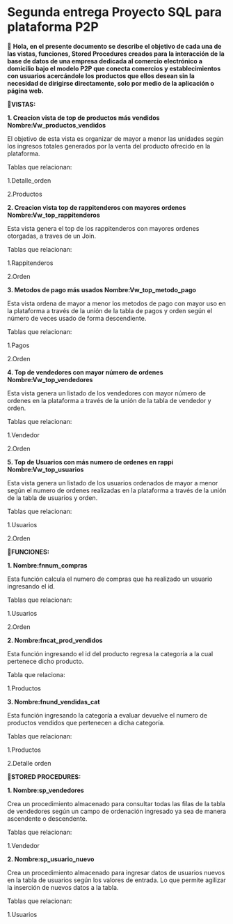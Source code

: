 # Segunda entrega Proyecto SQL para plataforma P2P

👋 **Hola, en el presente documento se describe el objetivo de cada una de las vistas, funciones, Stored Procedures creados para la interacción de la base de datos de una empresa dedicada al comercio electrónico a domicilio bajo el modelo P2P que conecta comercios y establecimientos con usuarios acercándole los productos que ellos desean sin la necesidad de dirigirse directamente, solo por medio de la aplicación o página web.**

**👀VISTAS:**

**1. Creacion vista de top de productos más vendidos
  Nombre:Vw_productos_vendidos** 

El objetivo de esta vista es organizar de mayor a menor las unidades según los ingresos totales generados por la venta del producto ofrecido en la plataforma.

Tablas que relacionan:

1.Detalle_orden

2.Productos

**2. Creacion vista top de rappitenderos con mayores ordenes 
  Nombre:Vw_top_rappitenderos** 

Esta vista genera el top de los rappitenderos con mayores ordenes otorgadas, a traves de un Join.

Tablas que relacionan:

1.Rappitenderos

2.Orden

**3. Metodos de pago más usados
Nombre:Vw_top_metodo_pago** 

Esta vista ordena de mayor a menor los metodos de pago con mayor uso en la plataforma a través de la unión de la tabla de pagos y orden según el número de veces usado de forma descendiente.

Tablas que relacionan:

1.Pagos

2.Orden

**4. Top de vendedores con mayor número de ordenes
Nombre:Vw_top_vendedores** 

Esta vista genera un listado de los vendedores con mayor número de ordenes en la plataforma a través de la unión de la tabla de vendedor y orden.

Tablas que relacionan:

1.Vendedor

2.Orden

**5. Top de Usuarios con más numero de ordenes en rappi
Nombre:Vw_top_usuarios** 

Esta vista genera un listado de los usuarios ordenados de mayor a menor según el numero de ordenes realizadas en la plataforma a través de la unión de la tabla de usuarios y orden.

Tablas que relacionan:

1.Usuarios

2.Orden


**👀FUNCIONES:**

**1. Nombre:fnnum_compras** 

Esta función calcula el numero de compras que ha realizado un usuario ingresando el id.

Tablas que relacionan:

1.Usuarios

2.Orden

**2. Nombre:fncat_prod_vendidos** 

Esta función ingresando el id del producto regresa la categoría a la cual pertenece dicho producto.

Tabla que relaciona:

1.Productos

**3. Nombre:fnund_vendidas_cat** 

Esta función ingresando la categoría a evaluar devuelve el numero de productos vendidos que pertenecen a dicha categoría.

Tablas que relacionan:

1.Productos

2.Detalle orden


**👀STORED PROCEDURES:**

**1. Nombre:sp_vendedores** 

Crea un procedimiento almacenado para consultar todas las filas de la tabla de vendedores según un campo de ordenación ingresado ya sea de manera ascendente o descendente.

Tablas que relacionan:

1.Vendedor

**2. Nombre:sp_usuario_nuevo** 

Crea un procedimiento almacenado para ingresar datos de usuarios nuevos en la tabla de usuarios según los valores de entrada. Lo que permite agilizar la inserción de nuevos datos a la tabla.

Tablas que relacionan:

1.Usuarios


<!---
Alejandramo1/Alejandramo1 is a ✨ special ✨ repository because its `README.md` (this file) appears on your GitHub profile.
You can click the Preview link to take a look at your changes.
--->
